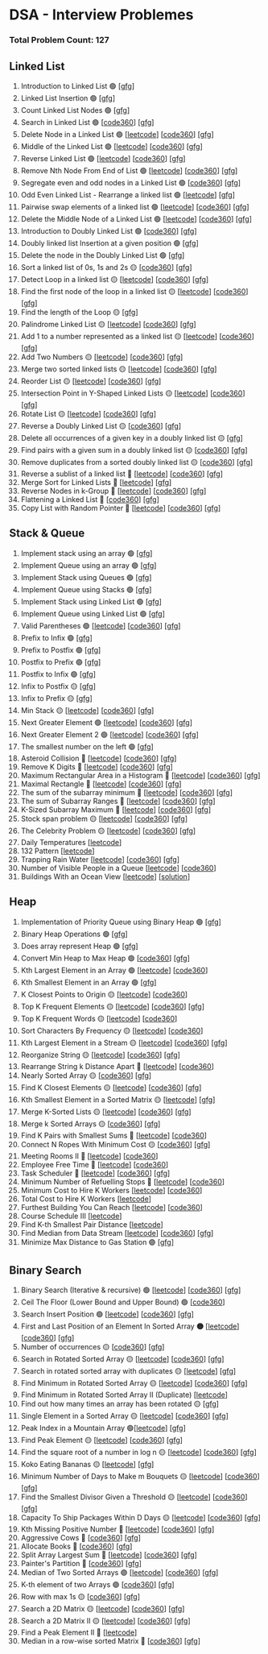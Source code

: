 # DSA - Interview Problemes

### Total Problem Count: 127

## Linked List

1. Introduction to Linked List 🟢 [[gfg](https://www.geeksforgeeks.org/problems/introduction-to-linked-list/1)]
2. Linked List Insertion 🟢 [[gfg](https://www.geeksforgeeks.org/problems/linked-list-insertion-1587115620/0)]
3. Count Linked List Nodes 🟢 [[gfg](https://www.geeksforgeeks.org/problems/count-nodes-of-linked-list/0)]
4. Search in Linked List 🟢 [[code360](https://www.naukri.com/code360/problems/search-in-a-linked-list_975381)] [[gfg](https://www.geeksforgeeks.org/problems/search-in-linked-list-1664434326/1)]
5. Delete Node in a Linked List 🟢 [[leetcode](https://leetcode.com/problems/delete-node-in-a-linked-list/description/)] [[code360](https://www.naukri.com/code360/problems/delete-node-in-a-linked-list_1105578)] [[gfg](https://www.geeksforgeeks.org/problems/delete-a-node-in-single-linked-list/1)]
6. Middle of the Linked List 🟢 [[leetcode](https://leetcode.com/problems/middle-of-the-linked-list/description/)] [[code360](https://www.naukri.com/code360/problems/middle-of-linked-list_973250)] [[gfg](https://www.geeksforgeeks.org/problems/finding-middle-element-in-a-linked-list/1)]
7. Reverse Linked List 🟢 [[leetcode](https://leetcode.com/problems/reverse-linked-list/description/)] [[code360](https://www.naukri.com/code360/problems/reverse-linked-list_920513)] [[gfg](https://www.geeksforgeeks.org/problems/reverse-a-linked-list/1)]
8. Remove Nth Node From End of List 🟢 [[leetcode](https://leetcode.com/problems/remove-nth-node-from-end-of-list/description/)] [[code360](https://www.naukri.com/code360/problems/delete-kth-node-from-end-in-linked-list_799912)] [[gfg](https://www.geeksforgeeks.org/problems/nth-node-from-end-of-linked-list/1)]
9. Segregate even and odd nodes in a Linked List 🟢 [[code360](https://www.naukri.com/code360/problems/segregate-even-and-odd-nodes-in-a-linked-list_1116100)] [[gfg](https://www.geeksforgeeks.org/problems/segregate-even-and-odd-nodes-in-a-linked-list5035/1)]
10. Odd Even Linked List - Rearrange a linked list 🟢 [[leetcode](https://leetcode.com/problems/odd-even-linked-list/description/)] [[gfg](https://www.geeksforgeeks.org/problems/rearrange-a-linked-list/1)]
11. Pairwise swap elements of a linked list 🟢 [[leetcode](https://leetcode.com/problems/swap-nodes-in-pairs/description/)] [[code360](https://www.naukri.com/code360/problems/pair-swap_759396)] [[gfg](https://www.geeksforgeeks.org/problems/pairwise-swap-elements-of-a-linked-list-by-swapping-data/1)]
12. Delete the Middle Node of a Linked List 🟢 [[leetcode](https://leetcode.com/problems/delete-the-middle-node-of-a-linked-list/description/)] [[code360](https://www.naukri.com/code360/problems/delete-middle-node_763267)] [[gfg](https://www.geeksforgeeks.org/problems/delete-middle-of-linked-list/1)]
13. Introduction to Doubly Linked List 🟢 [[code360](https://www.naukri.com/code360/problems/insertion-in-doubly-linked-list_4609682)] [[gfg](https://www.geeksforgeeks.org/problems/introduction-to-doubly-linked-list/1)]
14. Doubly linked list Insertion at a given position 🟢 [[gfg](https://www.geeksforgeeks.org/problems/insert-a-node-in-doubly-linked-list/1)]
15. Delete the node in the Doubly Linked List 🟢 [[gfg](https://www.geeksforgeeks.org/problems/delete-node-in-doubly-linked-list/1)]
16. Sort a linked list of 0s, 1s and 2s 🟡 [[code360](https://www.naukri.com/code360/problems/sort-linked-list-of-0s-1s-2s_1071937)] [[gfg](https://www.geeksforgeeks.org/problems/given-a-linked-list-of-0s-1s-and-2s-sort-it/1)]
17. Detect Loop in a linked list 🟡 [[leetcode](https://leetcode.com/problems/linked-list-cycle/description/)] [[code360](https://www.naukri.com/code360/problems/cycle-detection-in-a-singly-linked-list_628974)] [[gfg](https://www.geeksforgeeks.org/problems/detect-loop-in-linked-list/1)]
18. Find the first node of the loop in a linked list 🟡 [[leetcode](https://leetcode.com/problems/linked-list-cycle-ii/description/)] [[code360](https://www.naukri.com/code360/problems/detect-the-first-node-of-the-loop_1112628)] [[gfg](https://www.geeksforgeeks.org/problems/find-the-first-node-of-loop-in-linked-list--170645/1)]
19. Find the length of the Loop 🟡 [[gfg](https://www.geeksforgeeks.org/problems/find-length-of-loop/1)]
20. Palindrome Linked List 🟡 [[leetcode](https://leetcode.com/problems/palindrome-linked-list/description/)] [[code360](https://www.naukri.com/code360/problems/check-if-linked-list-is-palindrome_985248)] [[gfg](https://www.geeksforgeeks.org/problems/check-if-linked-list-is-pallindrome/1)]
21. Add 1 to a number represented as a linked list 🟡 [[leetcode](https://www.lintcode.com/problem/904/)] [[code360](https://www.naukri.com/code360/problems/add-one-to-linked-list_920557)] [[gfg](https://www.geeksforgeeks.org/problems/add-1-to-a-number-represented-as-linked-list/1)]
22. Add Two Numbers 🟡 [[leetcode](https://leetcode.com/problems/add-two-numbers/description/)] [[code360](https://www.naukri.com/code360/problems/add-two-linked-lists_799487)] [[gfg](https://www.geeksforgeeks.org/problems/add-two-numbers-represented-by-linked-lists/1)]
23. Merge two sorted linked lists 🟡 [[leetcode](https://leetcode.com/problems/merge-two-sorted-lists/description/)] [[code360](https://www.naukri.com/code360/problems/merge-two-sorted-linked-lists_800332)] [[gfg](https://www.geeksforgeeks.org/problems/merge-two-sorted-linked-lists/1)]
24. Reorder List 🟡 [[leetcode](https://leetcode.com/problems/reorder-list/description/)] [[code360](https://www.naukri.com/code360/problems/rearrange-linked-list_764146)] [[gfg](https://www.geeksforgeeks.org/problems/reorder-list/1)]
25. Intersection Point in Y-Shaped Linked Lists 🟡 [[leetcode](https://leetcode.com/problems/intersection-of-two-linked-lists/description/)] [[code360](https://www.naukri.com/code360/problems/intersection-of-linked-list_630457)] [[gfg](https://www.geeksforgeeks.org/problems/intersection-point-in-y-shapped-linked-lists/1)]
26. Rotate List 🟡 [[leetcode](https://leetcode.com/problems/rotate-list/description/)] [[code360](https://www.naukri.com/code360/problems/rotate-linked-list_920454)] [[gfg](https://www.geeksforgeeks.org/problems/rotate-a-linked-list/1)]
27. Reverse a Doubly Linked List 🟡 [[code360](https://www.naukri.com/code360/problems/reverse-a-doubly-linked-list_1116098)] [[gfg](https://www.geeksforgeeks.org/problems/reverse-a-doubly-linked-list/1)]
28. Delete all occurrences of a given key in a doubly linked list 🟡 [[gfg](https://www.geeksforgeeks.org/problems/delete-all-occurrences-of-a-given-key-in-a-doubly-linked-list/1)]
29. Find pairs with a given sum in a doubly linked list 🟡 [[code360](https://www.naukri.com/code360/problems/find-pair-with-a-given-sum-in-a-doubly-linked-list_1164172)] [[gfg](https://www.geeksforgeeks.org/problems/find-pairs-with-given-sum-in-doubly-linked-list/1)]
30. Remove duplicates from a sorted doubly linked list 🟡 [[code360](https://www.naukri.com/code360/problems/unique-sorted-list_2420283)] [[gfg](https://www.geeksforgeeks.org/problems/remove-duplicates-from-a-sorted-doubly-linked-list/1)]
31. Reverse a sublist of a linked list 🔴 [[leetcode](https://leetcode.com/problems/reverse-linked-list-ii/description/)] [[code360](https://www.naukri.com/code360/problems/reverse-a-sublist-of-linked-list_1092613)] [[gfg](https://www.geeksforgeeks.org/problems/reverse-a-sublist-of-a-linked-list/1)]
32. Merge Sort for Linked Lists 🔴 [[leetcode](https://leetcode.com/problems/sort-list/description/)] [[gfg](https://www.geeksforgeeks.org/problems/sort-a-linked-list/1)]
33. Reverse Nodes in k-Group 🔴 [[leetcode](https://leetcode.com/problems/reverse-nodes-in-k-group/description/)] [[code360](https://www.naukri.com/code360/problems/reverse-list-in-k-groups_983644)] [[gfg](https://www.geeksforgeeks.org/problems/reverse-a-linked-list-in-groups-of-given-size/1)]
34. Flattening a Linked List 🔴 [[code360](https://www.naukri.com/code360/problems/flatten-a-linked-list_1112655)] [[gfg](https://www.geeksforgeeks.org/problems/flattening-a-linked-list/1)]
35. Copy List with Random Pointer 🔴 [[leetcode](https://leetcode.com/problems/copy-list-with-random-pointer/description/)] [[code360](https://www.naukri.com/code360/problems/clone-a-linked-list-with-random-pointers_983604)] [[gfg](https://www.geeksforgeeks.org/problems/clone-a-linked-list-with-next-and-random-pointer/1)]

## Stack & Queue

1. Implement stack using an array 🟢 [[gfg](https://www.geeksforgeeks.org/problems/implement-stack-using-array/1)]
2. Implement Queue using an array 🟢 [[gfg](https://www.geeksforgeeks.org/problems/implement-queue-using-array/1)]
3. Implement Stack using Queues 🟢 [[gfg](https://www.geeksforgeeks.org/problems/stack-using-two-queues/1)]
4. Implement Queue using Stacks 🟢 [[gfg](https://www.geeksforgeeks.org/problems/queue-using-two-stacks/1)]
5. Implement Stack using Linked List 🟢 [[gfg](https://www.geeksforgeeks.org/problems/implement-stack-using-linked-list/1)]
6. Implement Queue using Linked List 🟢 [[gfg](https://www.geeksforgeeks.org/problems/implement-queue-using-linked-list/1)]
7. Valid Parentheses 🟢 [[leetcode](https://leetcode.com/problems/valid-parentheses/description/)] [[code360](https://www.naukri.com/code360/problems/valid-parenthesis_795104)] [[gfg](https://www.geeksforgeeks.org/problems/parenthesis-checker2744/1)]
8. Prefix to Infix 🟢 [[gfg](https://www.geeksforgeeks.org/problems/prefix-to-infix-conversion/1)]
9. Prefix to Postfix 🟢 [[gfg](https://www.geeksforgeeks.org/problems/prefix-to-postfix-conversion/1)]
10. Postfix to Prefix 🟢 [[gfg](https://www.geeksforgeeks.org/problems/postfix-to-prefix-conversion/1)]
11. Postfix to Infix 🟢 [[gfg](https://www.geeksforgeeks.org/problems/postfix-to-infix-conversion/1)]
12. Infix to Postfix 🟡 [[gfg](https://www.geeksforgeeks.org/problems/infix-to-postfix-1587115620/1)]
13. Infix to Prefix 🟡 [[gfg](https://www.geeksforgeeks.org/convert-infix-prefix-notation/)]
14. Min Stack 🟡 [[leetcode](https://leetcode.com/problems/min-stack/description/)] [[code360](https://www.naukri.com/code360/problems/min-stack_3843991)] [[gfg](https://www.geeksforgeeks.org/problems/get-minimum-element-from-stack/1)]
15. Next Greater Element 🟢 [[leetcode](https://leetcode.com/problems/next-greater-element-i/description/)] [[code360](https://www.naukri.com/code360/problems/next-greater-element_670312)] [[gfg](https://www.geeksforgeeks.org/problems/next-larger-element-1587115620/1)]
16. Next Greater Element 2 🟢 [[leetcode](https://leetcode.com/problems/next-greater-element-ii/description/)] [[code360](https://www.naukri.com/code360/problems/next-greater-element-ii_6212757)] [[gfg](https://www.geeksforgeeks.org/problems/next-greater-element-2/1)]
17. The smallest number on the left 🟢 [[gfg](https://www.geeksforgeeks.org/problems/smallest-number-on-left3403/1)]
18. Asteroid Collision 🔴 [[leetcode](https://leetcode.com/problems/asteroid-collision/description/)] [[code360](https://www.naukri.com/code360/problems/asteroid-collision_977232)] [[gfg](https://www.geeksforgeeks.org/problems/asteroid-collision/1)]
19. Remove K Digits 🔴 [[leetcode](https://leetcode.com/problems/remove-k-digits/description/)] [[code360](https://www.naukri.com/code360/problems/remove-k-digits_1461221)] [[gfg](https://www.geeksforgeeks.org/problems/remove-k-digits/1)]
20. Maximum Rectangular Area in a Histogram 🔴 [[leetcode](https://leetcode.com/problems/largest-rectangle-in-histogram/description/)] [[code360](https://www.naukri.com/code360/problems/largest-rectangle-in-a-histogram_1058184)] [[gfg](https://www.geeksforgeeks.org/problems/maximum-rectangular-area-in-a-histogram-1587115620/1)]
21. Maximal Rectangle 🔴 [[leetcode](https://leetcode.com/problems/maximal-rectangle/description/)] [[code360](https://www.naukri.com/code360/problems/maximum-size-rectangle-sub-matrix-with-all-1-s_893017)] [[gfg](https://www.geeksforgeeks.org/problems/max-rectangle/1)]
22. The sum of the subarray minimum 🔴 [[leetcode](https://leetcode.com/problems/sum-of-subarray-minimums/description/)] [[code360](https://www.naukri.com/code360/problems/find-minimum-sum-subarray-of-given-size_873368)] [[gfg](https://www.geeksforgeeks.org/problems/sum-of-subarray-minimum/1)]
23. The sum of Subarray Ranges 🔴 [[leetcode](https://leetcode.com/problems/sum-of-subarray-ranges/description/)] [[code360](https://www.naukri.com/code360/problems/subarray-with-given-sum_842487)] [[gfg](https://www.geeksforgeeks.org/problems/sum-of-subarray-ranges/1)]
24. K-Sized Subarray Maximum 🔴 [[leetcode](https://leetcode.com/problems/maximum-sum-of-distinct-subarrays-with-length-k/description/)] [[code360](https://www.naukri.com/code360/problems/maximum-of-all-subarrays-of-size-k_1170789)] [[gfg](https://www.geeksforgeeks.org/problems/maximum-of-all-subarrays-of-size-k3101/1)]
25. Stock span problem 🟡 [[leetcode](https://leetcode.com/problems/online-stock-span/description/)] [[code360](https://www.naukri.com/code360/problems/stock-span_5243295)] [[gfg](https://www.geeksforgeeks.org/problems/stock-span-problem-1587115621/1)]
26. The Celebrity Problem 🟡 [[leetcode](https://www.lintcode.com/problem/645/)] [[code360](https://www.naukri.com/code360/problems/the-celebrity-problem_982769)] [[gfg](https://www.geeksforgeeks.org/problems/the-celebrity-problem/1)]
27. Daily Temperatures [[leetcode](https://leetcode.com/problems/daily-temperatures/description/)]
28. 132 Pattern [[leetcode](https://leetcode.com/problems/132-pattern/description/)]
29. Trapping Rain Water [[leetcode](https://leetcode.com/problems/trapping-rain-water/description/)] [[code360](https://www.naukri.com/code360/problems/trapping-rainwater_630519)] [[gfg](https://www.geeksforgeeks.org/problems/trapping-rain-water-1587115621/1)]
30. Number of Visible People in a Queue [[leetcode](https://leetcode.com/problems/number-of-visible-people-in-a-queue/description/)] [[code360](https://www.naukri.com/code360/problems/order-of-people-heights_1170764)]
31. Buildings With an Ocean View [[leetcode](https://leetcode.com/problems/buildings-with-an-ocean-view/description/)] [[solution](https://leetcode.ca/2021-04-14-1762-Buildings-With-an-Ocean-View/)]

## Heap

1. Implementation of Priority Queue using Binary Heap 🟢 [[gfg](https://www.geeksforgeeks.org/problems/implementation-of-priority-queue-using-binary-heap/1)]
2. Binary Heap Operations 🟢 [[gfg](https://www.geeksforgeeks.org/problems/operations-on-binary-min-heap/1)]
3. Does array represent Heap 🟢 [[gfg](https://www.geeksforgeeks.org/problems/does-array-represent-heap4345/1)]
4. Convert Min Heap to Max Heap 🟢 [[code360](https://www.naukri.com/code360/problems/convert-min-heap-to-max-heap_630293)] [[gfg](https://www.geeksforgeeks.org/problems/convert-min-heap-to-max-heap-1666385109/1)]
5. Kth Largest Element in an Array 🟢 [[leetcode](https://leetcode.com/problems/kth-largest-element-in-an-array/description/)] [[code360](https://www.naukri.com/code360/problems/kth-largest-element-in-the-unsorted-array_893030)]
6. Kth Smallest Element in an Array 🟢 [[gfg](https://www.geeksforgeeks.org/problems/kth-smallest-element5635/1)]
7. K Closest Points to Origin 🟡 [[leetcode](https://leetcode.com/problems/k-closest-points-to-origin/description/)] [[code360](https://www.naukri.com/code360/problems/k-closest-points-to-origin_1094908)]
8. Top K Frequent Elements 🟡 [[leetcode](https://leetcode.com/problems/top-k-frequent-elements/description/)] [[code360](https://www.naukri.com/code360/problems/k-most-frequent-elements_3167808)] [[gfg](https://www.geeksforgeeks.org/problems/top-k-frequent-elements-in-array/1)]
9. Top K Frequent Words 🟡 [[leetcode](https://leetcode.com/problems/top-k-frequent-words/description/)] [[code360](https://www.naukri.com/code360/problems/k-most-frequent-words_696192)]
10. Sort Characters By Frequency 🟡 [[leetcode](https://leetcode.com/problems/sort-characters-by-frequency/description/)] [[code360](https://www.naukri.com/code360/problems/sorting-characters-by-frequency_1263699)]
11. Kth Largest Element in a Stream 🟡 [[leetcode](https://leetcode.com/problems/kth-largest-element-in-a-stream/description/)] [[code360](https://www.naukri.com/code360/problems/kthlargestnumber_800301)] [[gfg](https://www.geeksforgeeks.org/problems/kth-largest-element-in-a-stream2220/1)]
12. Reorganize String 🟡 [[leetcode](https://leetcode.com/problems/reorganize-string/description/)] [[code360](https://www.naukri.com/code360/problems/rearrange-string_982765)] [[gfg](https://www.geeksforgeeks.org/problems/rearrange-characters4649/1)]
13. Rearrange String k Distance Apart 🔴 [[leetcode](https://www.lintcode.com/problem/907/)] [[code360](https://www.naukri.com/code360/problems/ninja-favourite-string_1460386)]
14. Nearly Sorted Array 🟡 [[code360](https://www.naukri.com/code360/problems/nearly-sorted_982937)] [[gfg](https://www.geeksforgeeks.org/problems/nearly-sorted-1587115620/1)]
15. Find K Closest Elements 🟡 [[leetcode](https://leetcode.com/problems/find-k-closest-elements/description/)] [[code360](https://www.naukri.com/code360/problems/find-k-closest-elements_1263702)] [[gfg](https://www.geeksforgeeks.org/problems/k-closest-elements3619/0)]
16. Kth Smallest Element in a Sorted Matrix 🟡 [[leetcode](https://leetcode.com/problems/kth-smallest-element-in-a-sorted-matrix/description/)] [[gfg](https://www.geeksforgeeks.org/problems/kth-element-in-matrix/1)]
17. Merge K-Sorted Lists 🟡 [[leetcode](https://leetcode.com/problems/merge-k-sorted-lists/description/)] [[code360](https://www.naukri.com/code360/problems/merge-k-sorted-lists_992772)] [[gfg](https://www.geeksforgeeks.org/problems/merge-k-sorted-linked-lists/1)]
18. Merge k Sorted Arrays 🟡 [[code360](https://www.naukri.com/code360/problems/merge-k-sorted-arrays_975379)] [[gfg](https://www.geeksforgeeks.org/problems/merge-k-sorted-arrays/1)]
19. Find K Pairs with Smallest Sums 🔴 [[leetcode](https://leetcode.com/problems/find-k-pairs-with-smallest-sums/description/)] [[code360](https://www.naukri.com/code360/problems/find-k-pairs-with-smallest-sums_1381413)]
20. Connect N Ropes With Minimum Cost  🟡 [[code360](https://www.naukri.com/code360/problems/connect-n-ropes-with-minimum-cost_630476)] [[gfg](https://www.geeksforgeeks.org/problems/minimum-cost-of-ropes-1587115620/1)]
21. Meeting Rooms II 🔴 [[leetcode](https://www.lintcode.com/problem/919/)] [[code360](https://www.naukri.com/code360/problems/meeting-room-ii_893289)]
22. Employee Free Time 🔴  [[leetcode](https://www.lintcode.com/problem/850/description)] [[code360](https://www.naukri.com/code360/problems/employee-free-time_1171181)]
23. Task Scheduler 🔴 [[leetcode](https://leetcode.com/problems/task-scheduler/description/)] [[code360](https://www.naukri.com/code360/problems/task-scheduler_1070424)] [[gfg](https://www.geeksforgeeks.org/problems/task-scheduler/1)]
24. Minimum Number of Refuelling Stops 🔴 [[leetcode](https://leetcode.com/problems/minimum-number-of-refueling-stops/)] [[code360](https://www.naukri.com/code360/problems/ninja-and-stops_1262353)]
25. Minimum Cost to Hire K Workers [[leetcode](https://leetcode.com/problems/minimum-cost-to-hire-k-workers/description/)] [[code360](https://www.naukri.com/code360/problems/minimum-cost-to-hire-m-candidates_1387106)]
26. Total Cost to Hire K Workers [[leetcode](https://leetcode.com/problems/total-cost-to-hire-k-workers/description/)]
27. Furthest Building You Can Reach [[leetcode](https://leetcode.com/problems/furthest-building-you-can-reach/description/)] [[code360](https://www.naukri.com/code360/problems/furthest-building-you-can-reach_1382372)]
28. Course Schedule III [[leetcode](https://leetcode.com/problems/course-schedule-iii/description/)]
29. Find K-th Smallest Pair Distance [[leetcode](https://leetcode.com/problems/find-k-th-smallest-pair-distance/description/)]
30. Find Median from Data Stream [[leetcode](https://leetcode.com/problems/find-median-from-data-stream/description/)] [[code360](https://www.naukri.com/code360/problems/median-in-a-stream_975268)] [[gfg](https://www.geeksforgeeks.org/problems/find-median-in-a-stream-1587115620/1)]
31. Minimize Max Distance to Gas Station 🟣 [[gfg](https://www.geeksforgeeks.org/problems/minimize-max-distance-to-gas-station/1)]

## Binary Search

1. Binary Search (Iterative & recursive) 🟢 [[leetcode](https://leetcode.com/problems/binary-search/description/)] [[code360](https://www.naukri.com/code360/problems/binary-search_972)] [[gfg](https://www.geeksforgeeks.org/problems/binary-search-1587115620/1)]
2. Ceil The Floor (Lower Bound and Upper Bound) 🟢 [[code360](https://www.naukri.com/code360/problems/ceiling-in-a-sorted-array_1825401)]
3. Search Insert Position 🟢 [[leetcode](https://leetcode.com/problems/search-insert-position/description/)] [[code360](https://www.naukri.com/code360/problems/algorithm-to-find-best-insert-position-in-sorted-array_839813)] [[gfg](https://www.geeksforgeeks.org/problems/search-insert-position-of-k-in-a-sorted-array/1)]
4. First and Last Position of an Element In Sorted Array **🟡** [[leetcode](https://leetcode.com/problems/find-first-and-last-position-of-element-in-sorted-array/description/)] [[code360](https://www.naukri.com/code360/problems/first-and-last-position-of-an-element-in-sorted-array_1082549)] [[gfg](https://www.geeksforgeeks.org/problems/find-first-and-last-occurrence-of-x0849/1)]
5. Number of occurrences 🟡 [[code360](https://www.naukri.com/code360/problems/occurrence-of-x-in-a-sorted-array_630456)] [[gfg](https://www.geeksforgeeks.org/problems/number-of-occurrence2259/1)]
6. Search in Rotated Sorted Array 🟡 [[leetcode](https://leetcode.com/problems/search-in-rotated-sorted-array/description/)] [[code360](https://www.naukri.com/code360/problems/search-in-rotated-sorted-array_630450)] [[gfg](https://www.geeksforgeeks.org/problems/search-in-a-rotated-array4618/1)]
7. Search in rotated sorted array with duplicates 🟡 [[leetcode](https://leetcode.com/problems/search-in-rotated-sorted-array-ii/description/)] [[gfg](https://www.geeksforgeeks.org/problems/search-in-rotated-array-2/1)]
8. Find Minimum in Rotated Sorted Array 🟡 [[leetcode](https://leetcode.com/problems/find-minimum-in-rotated-sorted-array/description/)] [[code360](https://www.naukri.com/code360/problems/rotated-array_1093219)] [[gfg](https://www.geeksforgeeks.org/problems/minimum-element-in-a-sorted-and-rotated-array3611/1)]
9. Find Minimum in Rotated Sorted Array II (Duplicate) [[leetcode](https://leetcode.com/problems/find-minimum-in-rotated-sorted-array-ii/description/)]
10. Find out how many times an array has been rotated 🟡 [[gfg](https://www.geeksforgeeks.org/problems/rotation4723/1)]
11. Single Element in a Sorted Array 🟡 [[leetcode](https://leetcode.com/problems/single-element-in-a-sorted-array/description/)] [[code360](https://www.naukri.com/code360/problems/unique-element-in-sorted-array_1112654)] [[gfg](https://www.geeksforgeeks.org/problems/find-the-element-that-appears-once-in-sorted-array0624/1)]
12. Peak Index in a Mountain Array 🟢[[leetcode](https://leetcode.com/problems/peak-index-in-a-mountain-array/description/)] [[gfg](https://www.geeksforgeeks.org/problems/peak-element/1)]
13. Find Peak Element 🟡 [[leetcode](https://leetcode.com/problems/find-peak-element/description/)] [[code360](https://www.naukri.com/code360/problems/find-peak-element_1081482)] [[gfg](https://www.geeksforgeeks.org/problems/peak-element/1)]
14. Find the square root of a number in log n 🟡 [[leetcode](https://leetcode.com/problems/sqrtx/description/)] [[code360](https://www.naukri.com/code360/problems/square-root-integral_893351)] [[gfg](https://www.geeksforgeeks.org/problems/square-root/0)]
15. Koko Eating Bananas 🟡 [[leetcode](https://leetcode.com/problems/koko-eating-bananas/description/)] [[gfg](https://www.geeksforgeeks.org/problems/koko-eating-bananas/1)]
16. Minimum Number of Days to Make m Bouquets 🟡 [[leetcode](https://leetcode.com/problems/minimum-number-of-days-to-make-m-bouquets/description/)] [[code360](https://www.naukri.com/code360/problems/rose-garden_2248080)] [[gfg](https://www.geeksforgeeks.org/problems/minimum-days-to-make-m-bouquets/1)]
17. Find the Smallest Divisor Given a Threshold 🟡 [[leetcode](https://leetcode.com/problems/find-the-smallest-divisor-given-a-threshold/description/)] [[code360](https://www.naukri.com/code360/problems/smallest-divisor-with-the-given-limit_1755882)] [[gfg](https://www.geeksforgeeks.org/problems/smallest-divisor/1)]
18. Capacity To Ship Packages Within D Days 🟡 [[leetcode](https://leetcode.com/problems/capacity-to-ship-packages-within-d-days/description/)] [[code360](https://www.naukri.com/code360/problems/capacity-to-ship-packages-within-d-days_1229379)] [[gfg](https://www.geeksforgeeks.org/problems/capacity-to-ship-packages-within-d-days/1)]
19. Kth Missing Positive Number 🔴 [[leetcode](https://leetcode.com/problems/kth-missing-positive-number/description/)] [[code360](https://www.naukri.com/code360/problems/kth-missing-element_893215)] [[gfg](https://www.geeksforgeeks.org/problems/k-th-missing-element3635/0)]
20. Aggressive Cows 🔴 [[code360](https://www.naukri.com/code360/problems/aggressive-cows_1082559)] [[gfg](https://www.geeksforgeeks.org/problems/aggressive-cows/0)]
21. Allocate Books 🔴 [[code360](https://www.naukri.com/code360/problems/allocate-books_1090540)] [[gfg](https://www.geeksforgeeks.org/problems/allocate-minimum-number-of-pages0937/1)]
22. Split Array Largest Sum 🔴 [[leetcode](https://leetcode.com/problems/split-array-largest-sum/description/)] [[code360](https://www.naukri.com/code360/problems/split-the-given-array-into-k-sub-arrays_1215015)] [[gfg](https://www.geeksforgeeks.org/problems/split-array-largest-sum--141634/0)]
23. Painter's Partition 🔴 [[code360](https://www.naukri.com/code360/problems/painter-s-partition-problem_1089557)] [[gfg](https://www.geeksforgeeks.org/problems/the-painters-partition-problem1535/1)]
24. Median of Two Sorted Arrays 🟣 [[leetcode](https://leetcode.com/problems/median-of-two-sorted-arrays/description/)] [[code360](https://www.naukri.com/code360/problems/median-of-two-sorted-arrays_985294)] [[gfg](https://www.geeksforgeeks.org/problems/median-of-2-sorted-arrays-of-different-sizes/1)]
25. K-th element of two Arrays 🟣 [[code360](https://www.naukri.com/code360/problems/k-th-element-of-2-sorted-array_1164159)] [[gfg](https://www.geeksforgeeks.org/problems/k-th-element-of-two-sorted-array1317/1)]
26. Row with max 1s 🟡 [[code360](https://www.naukri.com/code360/problems/row-of-a-matrix-with-maximum-ones_982768)] [[gfg](https://www.geeksforgeeks.org/problems/row-with-max-1s0023/1)]
27. Search a 2D Matrix 🟡 [[leetcode](https://leetcode.com/problems/search-a-2d-matrix/description/)] [[code360](https://www.naukri.com/code360/problems/search-in-a-2d-matrix_980531)] [[gfg](https://www.geeksforgeeks.org/problems/search-in-a-matrix17201720/1)]
28. Search a 2D Matrix II 🟡 [[leetcode](https://leetcode.com/problems/search-a-2d-matrix-ii/description/)] [[code360](https://www.naukri.com/code360/problems/search-in-a-2d-matrix-ii_1089637)] [[gfg](https://www.geeksforgeeks.org/problems/search-in-a-matrix-1587115621/1)]
29. Find a Peak Element II 🔴 [[leetcode](https://leetcode.com/problems/find-a-peak-element-ii/description/)]
30. Median in a row-wise sorted Matrix 🔴 [[code360](https://www.naukri.com/code360/problems/median-of-a-row-wise-sorted-matrix_1115473)] [[gfg](https://www.geeksforgeeks.org/problems/median-in-a-row-wise-sorted-matrix1527/1)]